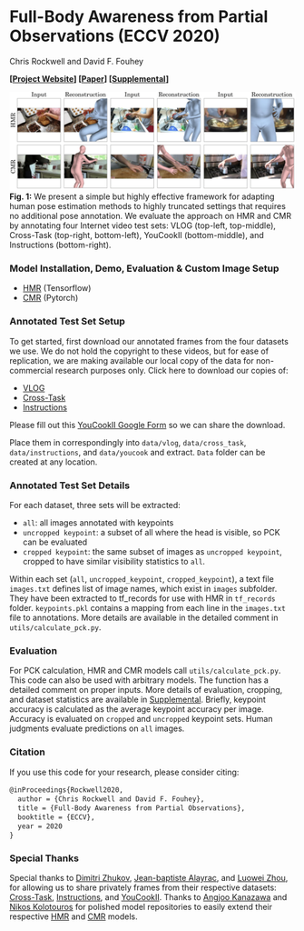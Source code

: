 # Full-Body Awareness from Partial Observations (ECCV 2020)

Chris Rockwell and David F. Fouhey

**[[Project Website](https://crockwell.github.io/partial_humans/)] [[Paper](TBD)] [[Supplemental](TBD)]**

![Teaser Image](teaser.png)
**Fig. 1:** We present a simple but highly effective framework for adapting human pose estimation methods to highly truncated settings that requires no additional pose annotation. We evaluate the approach on HMR and CMR by annotating four Internet video test sets: VLOG (top-left, top-middle), Cross-Task (top-right, bottom-left), YouCookII (bottom-middle), and Instructions (bottom-right).


### Model Installation, Demo, Evaluation & Custom Image Setup
- [HMR](https://github.com/crockwell/partial_humans/blob/master/hmr/README.md) (Tensorflow)
- [CMR](https://github.com/crockwell/partial_humans/blob/master/GraphCMR/README.md) (Pytorch)

### Annotated Test Set Setup
To get started, first download our annotated frames from the four datasets we use. 
We do not hold the copyright to these videos, but for ease of replication, we are 
making available our local copy of the data for non-commercial 
research purposes only. Click here to download our copies of:

* [VLOG](http://megaflop.eecs.umich.edu:8888/~cnris/partial_humans_website/crockwell.github.io/annotated_test_set/vlog/agree.html)
* [Cross-Task](http://megaflop.eecs.umich.edu:8888/~cnris/partial_humans_website/crockwell.github.io/annotated_test_set/cross_task/agree.html)
* [Instructions](http://megaflop.eecs.umich.edu:8888/~cnris/partial_humans_website/crockwell.github.io/annotated_test_set/instructions/agree.html)

Please fill out this [YouCookII Google Form](https://docs.google.com/forms/d/e/1FAIpQLScfuMCvHvsFRuW0pdYeS0APYm4VOakjo1IF9LJmwdiaiNmiTw/viewform) so we can share the download.

Place them in correspondingly into `data/vlog`, `data/cross_task`, `data/instructions`, and `data/youcook` and extract.
`Data` folder can be created at any location.

### Annotated Test Set Details

For each dataset, three sets will be extracted: 
- `all`: all images annotated with keypoints
- `uncropped keypoint`: a subset of all where the head is visible, so PCK can be evaluated
- `cropped keypoint`: the same subset of images as `uncropped keypoint`, cropped to have similar visibility statistics to `all`.

Within each set (`all`, `uncropped_keypoint`, `cropped_keypoint`), a text file `images.txt` defines list of image names, which exist in `images` subfolder. They have been extracted to tf_records for use with HMR in `tf_records` folder. `keypoints.pkl` contains a mapping from each line in the `images.txt` file to annotations. More details are available in the detailed comment in `utils/calculate_pck.py`.

### Evaluation
For PCK calculation, HMR and CMR models call `utils/calculate_pck.py`. This code can also be used with arbitrary models. The function has a detailed comment on proper inputs. More details of evaluation, cropping, and dataset statistics are available in [Supplemental](tbd). Briefly, keypoint accuracy is calculated as the average keypoint accuracy per image. Accuracy is evaluated on `cropped` and `uncropped` keypoint sets. Human judgments evaluate predictions on `all` images.

### Citation
If you use this code for your research, please consider citing:
```
@inProceedings{Rockwell2020,
  author = {Chris Rockwell and David F. Fouhey},
  title = {Full-Body Awareness from Partial Observations},
  booktitle = {ECCV},
  year = 2020
}
```

### Special Thanks
Special thanks to [Dimitri Zhukov](https://www.di.ens.fr/dimitri.zhukov/), [Jean-baptiste Alayrac](https://www.jbalayrac.com/), and [Luowei Zhou](https://luoweizhou.github.io/), for allowing us to share privately frames from their respective datasets: [Cross-Task](https://github.com/DmZhukov/CrossTask), [Instructions](https://www.di.ens.fr/willow/research/instructionvideos/), and [YouCookII](http://youcook2.eecs.umich.edu/). Thanks to [Angjoo Kanazawa](https://people.eecs.berkeley.edu/~kanazawa/) and [Nikos Kolotouros](https://www.seas.upenn.edu/~nkolot/) for polished model repositories to easily extend their respective [HMR](https://github.com/akanazawa/hmr) and [CMR](https://github.com/nkolot/GraphCMR/) models.
